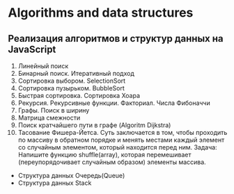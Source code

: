 # Algorithms and data structures 

## Реализация алгоритмов и структур данных на JavaScript

1. Линейный поиск
2. Бинарный поиск. Итеративный подход
3. Сортировка выбором. SelectionSort
4. Cортировка пузырьком. BubbleSort
5. Быстрая сортировка. Сортировка Хоара
6. Рекурсия. Рекурсивные функции. Факториал. Числа Фибоначчи
8. Графы. Поиск в ширину
9. Матрица смежности
10. Поиск кратчайшего пути в графе (Algoritm Dijkstra)
11. Тасование Фишера-Йетса. Суть заключается в том, чтобы проходить по массиву в обратном порядке и менять местами каждый элемент со случайным элементом, который находится перед ним. Задача: Напишите функцию shuffle(array), которая перемешивает (переупорядочивает случайным образом) элементы массива.







- Структура данных Очередь(Queue)
- Структура данных Stack

